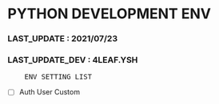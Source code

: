 # PYTHON DEVELOPMENT ENV

### LAST_UPDATE : 2021/07/23

### LAST_UPDATE_DEV : 4LEAF.YSH

<pre>
    ENV SETTING LIST
</pre>

- [ ] Auth User Custom
